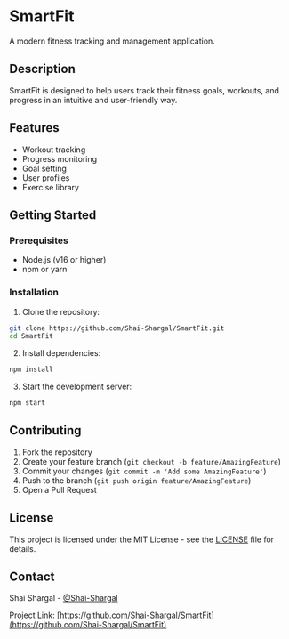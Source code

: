 # SmartFit

A modern fitness tracking and management application.

## Description

SmartFit is designed to help users track their fitness goals, workouts, and progress in an intuitive and user-friendly way.

## Features

- Workout tracking
- Progress monitoring
- Goal setting
- User profiles
- Exercise library

## Getting Started

### Prerequisites

- Node.js (v16 or higher)
- npm or yarn

### Installation

1. Clone the repository:

```bash
git clone https://github.com/Shai-Shargal/SmartFit.git
cd SmartFit
```

2. Install dependencies:

```bash
npm install
```

3. Start the development server:

```bash
npm start
```

## Contributing

1. Fork the repository
2. Create your feature branch (`git checkout -b feature/AmazingFeature`)
3. Commit your changes (`git commit -m 'Add some AmazingFeature'`)
4. Push to the branch (`git push origin feature/AmazingFeature`)
5. Open a Pull Request

## License

This project is licensed under the MIT License - see the [LICENSE](LICENSE) file for details.

## Contact

Shai Shargal - [@Shai-Shargal](https://github.com/Shai-Shargal)

Project Link: [https://github.com/Shai-Shargal/SmartFit](https://github.com/Shai-Shargal/SmartFit)
